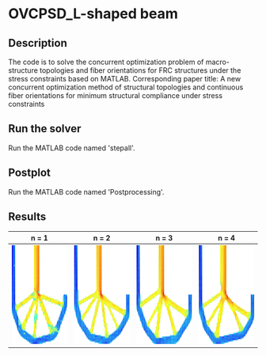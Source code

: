 OVCPSD_L-shaped beam
=========================================

Description
-----------
The code is to solve the concurrent optimization problem of macro-structure topologies and fiber orientations for FRC structures under the stress constraints based on MATLAB. 
Corresponding paper title: A new concurrent optimization method of structural topologies and continuous fiber orientations for minimum structural compliance under stress constraints

Run the solver
--------------
Run the MATLAB code named 'stepall'.

Postplot
--------------
Run the MATLAB code named 'Postprocessing'.

Results
--------------
| n = 1 | n = 2 | n = 3 | n = 4 |
|---------|---------|---------|---------|
| <img src="https://github.com/32640/OVCPSD_L-shaped-beam/blob/main/OVCPSD_L-shaped%20beam/n%3D1.jpg" width="200" height="200"> | <img src="https://github.com/32640/OVCPSD_L-shaped-beam/blob/main/OVCPSD_L-shaped%20beam/n%3D2.jpg" width="200" height="200"> | <img src="https://github.com/32640/OVCPSD_L-shaped-beam/blob/main/OVCPSD_L-shaped%20beam/n%3D3.jpg" width="200" height="200"> | <img src="https://github.com/32640/OVCPSD_L-shaped-beam/blob/main/OVCPSD_L-shaped%20beam/n%3D4.jpg" width="200" height="200"> |
